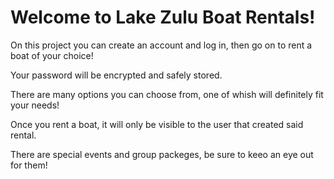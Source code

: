 # Welcome to Lake Zulu Boat Rentals!

On this project you can create an account and log in, then go on to rent a boat of your choice!

Your password will be encrypted and safely stored.

There are many options you can choose from, one of whish will definitely fit your needs!

Once you rent a boat, it will only be visible to the user that created said rental.

There are special events and group packeges, be sure to keeo an eye out for them!
